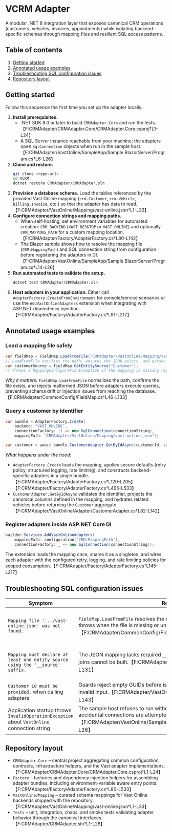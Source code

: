 # VCRM Adapter

A modular .NET 8 integration layer that exposes canonical CRM operations (customers, vehicles, invoices, appointments) while isolating backend-specific schemas through mapping files and resilient SQL access patterns.

## Table of contents
1. [Getting started](#getting-started)
2. [Annotated usage examples](#annotated-usage-examples)
3. [Troubleshooting SQL configuration issues](#troubleshooting-sql-configuration-issues)
4. [Repository layout](#repository-layout)

## Getting started

Follow this sequence the first time you set up the adapter locally.

1. **Install prerequisites.**
   - .NET SDK 8.0 or later to build `CRMAdapter.Core` and run the tests.【F:CRMAdapter/CRMAdapter.Core/CRMAdapter.Core.csproj†L1-L24】
   - A SQL Server instance reachable from your machine; the adapters open `SqlConnection` objects when run in the sample host.【F:CRMAdapter/VastOnline/SampleApp/Sample.BlazorServer/Program.cs†L6-L26】
2. **Clone and restore.**
   ```bash
   git clone <repo-url>
   cd VCRM
   dotnet restore CRMAdapter/CRMAdapter.sln
   ```
3. **Provision a database schema.** Load the tables referenced by the provided Vast Online mapping (`crm.Customer`, `crm.Vehicle`, `billing.Invoice`, etc.) so that the adapter has data to read.【F:CRMAdapter/VastOnline/Mapping/vast-online.json†L1-L33】
4. **Configure connection strings and mapping paths.**
   - When self-hosting, set environment variables for automated creation: `CRM_BACKEND` (`VAST_DESKTOP` or `VAST_ONLINE`) and optionally `CRM_MAPPING_PATH` for a custom mapping location.【F:CRMAdapter/Factory/AdapterFactory.cs†L80-L142】
   - The Blazor sample shows how to resolve the mapping file (`CRM:MappingPath`) and SQL connection string from configuration before registering the adapters in DI.【F:CRMAdapter/VastOnline/SampleApp/Sample.BlazorServer/Program.cs†L14-L26】
5. **Run automated tests to validate the setup.**
   ```bash
   dotnet test CRMAdapter/CRMAdapter.sln
   ```
6. **Host adapters in your application.** Either call `AdapterFactory.CreateFromEnvironment` for console/service scenarios or use the `AddVastOnlineAdapters` extension when integrating with ASP.NET dependency injection.【F:CRMAdapter/Factory/AdapterFactory.cs†L91-L217】

## Annotated usage examples

### Load a mapping file safely
```csharp
var fieldMap = FieldMap.LoadFromFile("CRMAdapter/VastOnline/Mapping/vast-online.json");
// LoadFromFile verifies the path, ensures the JSON exists, and parses it securely.
var customerSource = fieldMap.GetEntitySource("Customer");
// Throws a MappingConfigurationException if the mapping is missing required __source entries.
```
*Why it matters:* `FieldMap.LoadFromFile` normalizes the path, confirms the file exists, and rejects malformed JSON before adapters execute queries, preventing schema drift or injection issues from reaching the database.【F:CRMAdapter/CommonConfig/FieldMap.cs†L46-L133】

### Query a customer by identifier
```csharp
var bundle = AdapterFactory.Create(
    backend: "VAST_ONLINE",
    connectionFactory: () => new SqlConnection(connectionString),
    mappingPath: "CRMAdapter/VastOnline/Mapping/vast-online.json");

var customer = await bundle.CustomerAdapter.GetByIdAsync(customerId, cancellationToken);
```
*What happens under the hood:*
- `AdapterFactory.Create` loads the mapping, applies secure defaults (retry policy, structured logging, rate limiting), and constructs backend-specific adapters in a single bundle.【F:CRMAdapter/Factory/AdapterFactory.cs†L120-L205】【F:CRMAdapter/Factory/AdapterFactory.cs†L495-L533】
- `CustomerAdapter.GetByIdAsync` validates the identifier, projects the canonical columns defined in the mapping, and hydrates related vehicles before returning the `Customer` aggregate.【F:CRMAdapter/VastOnline/Adapter/CustomerAdapter.cs†L82-L142】

### Register adapters inside ASP.NET Core DI
```csharp
builder.Services.AddVastOnlineAdapters(
    mappingPath: configuration["CRM:MappingPath"],
    connectionFactory: _ => new SqlConnection(connectionString));
```
The extension loads the mapping once, shares it as a singleton, and wires each adapter with the configured retry, logging, and rate limiting policies for scoped consumption.【F:CRMAdapter/Factory/AdapterFactory.cs†L145-L217】

## Troubleshooting SQL configuration issues

| Symptom | Root cause | Fix |
| --- | --- | --- |
| `Mapping file '.../vast-online.json' was not found.` | `FieldMap.LoadFromFile` resolves the mapping path to an absolute location and throws when the file is missing or unreadable.【F:CRMAdapter/CommonConfig/FieldMap.cs†L52-L69】 | Double-check that the mapping file exists at the resolved path or supply `CRM_MAPPING_PATH` pointing to the correct file.【F:CRMAdapter/Factory/AdapterFactory.cs†L101-L142】 |
| `Mapping must declare at least one entity source using the '__source' suffix.` | The JSON mapping lacks required `__source` declarations per entity, so entity joins cannot be built.【F:CRMAdapter/CommonConfig/FieldMap.cs†L120-L131】 | Ensure every entity block in the mapping includes a `__source` entry referencing the fully-qualified table or view.【F:CRMAdapter/VastOnline/Mapping/vast-online.json†L5-L33】 |
| `Customer id must be provided.` when calling adapters | Guards reject empty GUIDs before issuing SQL so the retry policy does not mask invalid input.【F:CRMAdapter/VastOnline/Adapter/CustomerAdapter.cs†L109-L143】 | Confirm the caller is passing a persisted identifier and not a default/empty value. |
| Application startup throws `InvalidOperationException` about `VastOnline` connection string | The sample host refuses to run without a configured connection string, so no accidental connections are attempted.【F:CRMAdapter/VastOnline/SampleApp/Sample.BlazorServer/Program.cs†L16-L26】 | Populate the `ConnectionStrings:VastOnline` setting (user secrets, environment variables, or appsettings.json). |

## Repository layout

- `CRMAdapter.Core` – central project aggregating common configuration, contracts, infrastructure helpers, and the Vast adapter implementations.【F:CRMAdapter/CRMAdapter.Core/CRMAdapter.Core.csproj†L1-L24】
- `Factory` – factories and dependency injection helpers for assembling adapter bundles, including environment-variable aware entry points.【F:CRMAdapter/Factory/AdapterFactory.cs†L80-L533】
- `VastOnline/Mapping` – curated schema mappings for Vast Online backends shipped with the repository.【F:CRMAdapter/VastOnline/Mapping/vast-online.json†L1-L33】
- `Tests` – unit, integration, chaos, and smoke tests validating adapter behavior through the canonical interfaces.【F:CRMAdapter/CRMAdapter.sln†L1-L28】
